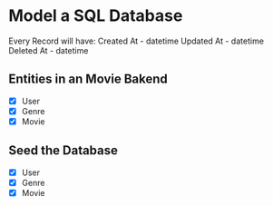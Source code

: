 # Model a SQL Database

Every Record will have:
Created At - datetime
Updated At - datetime
Deleted At - datetime

## Entities in an Movie Bakend

* [x] User
* [x] Genre
* [x] Movie

## Seed the Database

* [x] User
* [x] Genre
* [x] Movie
